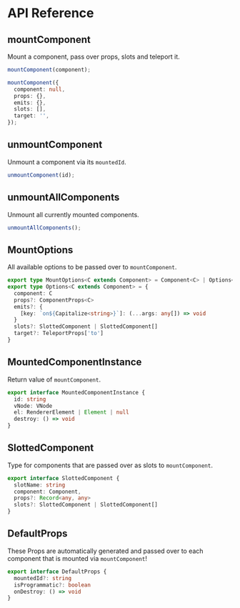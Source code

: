 # API Reference

## mountComponent
Mount a component, pass over props, slots and teleport it.

```ts
mountComponent(component);

mountComponent({
  component: null,
  props: {},
  emits: {},
  slots: [],
  target: '',
});
```

## unmountComponent
Unmount a component via its `mountedId`.
```ts
unmountComponent(id);
```

## unmountAllComponents
Unmount all currently mounted components.
```ts
unmountAllComponents();
```

## MountOptions
All available options to be passed over to `mountComponent`.
```ts
export type MountOptions<C extends Component> = Component<C> | Options<C>;
export type Options<C extends Component> = {
  component: C
  props?: ComponentProps<C>
  emits?: {
    [key: `on${Capitalize<string>}`]: (...args: any[]) => void
  }
  slots?: SlottedComponent | SlottedComponent[]
  target?: TeleportProps['to']
}
```

## MountedComponentInstance
Return value of `mountComponent`.
```ts
export interface MountedComponentInstance {
  id: string
  vNode: VNode
  el: RendererElement | Element | null
  destroy: () => void
}
```

## SlottedComponent
Type for components that are passed over as slots to `mountComponent`.
```ts
export interface SlottedComponent {
  slotName: string
  component: Component,
  props?: Record<any, any>
  slots?: SlottedComponent | SlottedComponent[]
}
```

## DefaultProps
These Props are automatically generated and passed over to each component that is mounted via `mountComponent`!
```ts
export interface DefaultProps {
  mountedId?: string
  isProgrammatic?: boolean
  onDestroy: () => void
}
```
